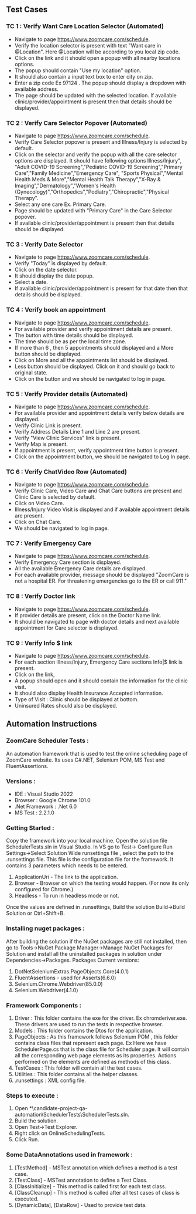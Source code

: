 ## Test Cases

### TC 1 : Verify Want Care Location Selector (Automated)

- Navigate to page https://www.zoomcare.com/schedule.
- Verify the location selector is present with text "Want care in @Location". Here @Location will be according to you local zip code.
- Click on the link and it should open a popup with all nearby locations options.
- The popup should contain "Use my location" option.
- It should also contain a input text box to enter city on zip.
- Enter a zip code Ex 97124 . The popup should display a dropdown with available address. 
- The page should be updated with the selected location. If available clinic/provider/appointment is present then that details should be displayed.

### TC 2 : Verify Care Selector Popover (Automated)

- Navigate to page https://www.zoomcare.com/schedule.
- Verify Care Selector popover is present and Illness/Injury is selected by default.
- Click on the selector and verify the popup with all the care selector options are displayed. It should have following options Illness/Injury", "Adult COVID-19 Screening","Pediatric COVID-19 Screening","Primary Care","Family Medicine","Emergency Care",
  "Sports Physical","Mental Health Meds & More","Mental Health Talk Therapy","X-Ray & Imaging","Dermatology","Women's Health (Gynecology)","Orthopedics","Podiatry","Chiropractic","Physical Therapy".
- Select any one care Ex. Primary Care.
- Page should be updated with "Primary Care" in the Care Selector popover.
- If available clinic/provider/appointment is present then that details should be displayed.

### TC 3 : Verify Date Selector

- Navigate to page https://www.zoomcare.com/schedule.
- Verify "Today" is displayed by default.
- Click on the date selector.
- It should display the date popup.
- Select a date.
- If available clinic/provider/appointment is present for that date then that details should be displayed.

### TC 4 : Verify book an appointment

- Navigate to page https://www.zoomcare.com/schedule.
- For available provider and verify appointment details are present.
- The button with time details should be displayed. 
- The time should be as per the local time zone.
- If more than 6 , then 5 appointments should displayed and a More button should be displayed.
- Click on More and all the appointments list should be displayed.
- Less button should be displayed. Click on it and should go back to original state.
- Click on the button and we should be navigated to log in page.

### TC 5 : Verify Provider details (Automated)

- Navigate to page https://www.zoomcare.com/schedule.
- For available provider and appointment details verify below details are displayed.
- Verify Clinic Link is present.
- Verify Address Details Line 1 and Line 2 are present.
- Verify "View Clinic Services" link is present.
- Verify Map is present.
- If appointment is present, verify appointment time button is present.
- Click on the appointment button, we should be navigated to Log In page.

### TC 6 : Verify ChatVideo Row (Automated)

- Navigate to page https://www.zoomcare.com/schedule.
- Verify Clinic Care, Video Care and Chat Care buttons are present and Clinic Care is selected by default.
- Click on Video Care.
- Illness/Injury Video Visit is displayed and if available appointment details are present.
- Click on Chat Care.
- We should be navigated to log in page.

### TC 7 : Verify Emergency Care

- Navigate to page https://www.zoomcare.com/schedule.
- Verify Emergency Care section is displayed.
- All the available Emergency Care details are displayed.
- For each available provider, message should be displayed "ZoomCare is not a hospital ER. For threatening emergencies go to the ER or call 911."

### TC 8 : Verify Doctor link

- Navigate to page https://www.zoomcare.com/schedule.
- If provider details are present, click on the Doctor Name link.
- It should be navigated to page with doctor details and next available appointment for Care selector is displayed.

### TC 9 : Verify Info $ link 

- Navigate to page https://www.zoomcare.com/schedule.
- For each section Illness/Injury, Emergency Care sections Info|$ link is present.
- Click on the link,
- A popup should open and it should contain the information for the clinic visit.
- It should also display Health Insurance Accepted information.
- Type of Visit : Clinic should be displayed at bottom.
- Uninsured Rates should also be displayed.






## Automation Instructions

### ZoomCare Scheduler Tests : 

An automation framework that is used to test the online scheduling page of ZoomCare website. Its uses C#.NET, Selenium POM, MS Test and FluentAssertions. 

### Versions : 

- IDE : Visual Studio 2022
- Browser : Google Chrome 101.0
- .Net Framework : .Net 6.0
- MS Test : 2.2.1.0

### Getting Started : 

Copy the framework into your local machine. Open the solution file SchedulerTests.sln in Visual Studio. In VS go to Test-> Configure Run Settings->Select Solution Wide runsettings file , select the path to the .runsettings file. 
This file is the configuration file for the framework. It contains 3 parameters which needs to be entered.
1. ApplicationUri - The link to the application.
2. Browser - Browser on which the testing would happen. (For now its only configured for Chrome.)
3. Headless - To run in headless mode or not.

Once the values are defined in .runsettings, Build the solution Build->Build Solution or Ctrl+Shift+B. 

### Installing nuget packages :

After building the solution if the NuGet packages are still not installed, then go to Tools->NuGet Package Manager->Manage NuGet Packages for Solution and install all the uninstalled packages in solution under Dependencies->Packages.
Packages Current versions:
1. DotNetSeleniumExtras.PageObjects.Core(4.0.1)
2. FluentAssertions - used for Asserts(6.6.0)
3. Selenium.Chrome.Webdriver(85.0.0)
4. Selenium.Webdriver(4.1.0)

### Framework Components :

1. Driver : This folder contains the exe for the driver. Ex chromderiver.exe. These drivers are used to run the tests in respective browser.
2. Models : This folder contains the Dtos for the application.
3. PageObjects : As this framework follows Selenium POM , this folder contains class files that represent each page. Ex Here we have SchedulerPage.cs that is the class file for Scheduler page. It will contain all the corresponding web page elements as its properties.
   Actions performed on the elements are defined as methods of this class.
4. TestCases : This folder will contain all the test cases.
5. Utilities : This folder contains all the helper classes.
6. .runsettings : XML config file.

### Steps to execute :

1. Open *\candidate-project-qa-automation\SchedulerTests\SchedulerTests.sln.
2. Build the solution.
3. Open Test->Test Explorer.
4. Right click on OnlineSchedulingTests.
5. Click Run.

### Some DataAnnotations used in framework :

1. [TestMethod] - MSTest annotation which defines a method is a test case.
2. [TestClass] - MSTest annotation to define a Test Class.
3. [ClassInitialize] - This method is called first for each test class.
4. [ClassCleanup] - This method is called after all test cases of class is executed.
5. [DynamicData], [DataRow] - Used to provide test data.

